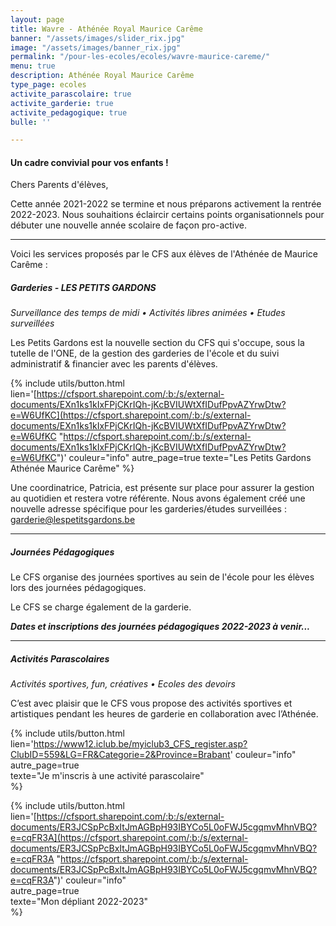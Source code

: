 ```yaml
---
layout: page
title: Wavre - Athénée Royal Maurice Carême
banner: "/assets/images/slider_rix.jpg"
image: "/assets/images/banner_rix.jpg"
permalink: "/pour-les-ecoles/ecoles/wavre-maurice-careme/"
menu: true
description: Athénée Royal Maurice Carême
type_page: ecoles
activite_parascolaire: true
activite_garderie: true
activite_pedagogique: true
bulle: ''

---
```

#### **Un cadre convivial pour vos enfants !**

Chers Parents d'élèves,

Cette année 2021-2022 se termine et nous préparons activement la rentrée 2022-2023. Nous souhaitions éclaircir certains points organisationnels pour débuter une nouvelle année scolaire de façon pro-active.

***

Voici les services proposés par le CFS aux élèves de l'Athénée de Maurice Carême :

##### **Garderies - LES PETITS GARDONS**

_Surveillance des temps de midi • Activités libres animées • Etudes surveillées_

Les Petits Gardons est la nouvelle section du CFS qui s'occupe, sous la tutelle de l'ONE, de la gestion des garderies de l'école et du suivi administratif & financier avec les parents d'élèves.

{% include utils/button.html lien='[https://cfsport.sharepoint.com/:b:/s/external-documents/EXn1ks1kIxFPjCKrIQh-jKcBVIUWtXfIDufPpvAZYrwDtw?e=W6UfKC](https://cfsport.sharepoint.com/:b:/s/external-documents/EXn1ks1kIxFPjCKrIQh-jKcBVIUWtXfIDufPpvAZYrwDtw?e=W6UfKC "https://cfsport.sharepoint.com/:b:/s/external-documents/EXn1ks1kIxFPjCKrIQh-jKcBVIUWtXfIDufPpvAZYrwDtw?e=W6UfKC")' couleur="info" autre_page=true texte="Les Petits Gardons Athénée Maurice Carême" %}

Une coordinatrice, Patricia, est présente sur place pour assurer la gestion au quotidien et restera votre référente. Nous avons également créé une nouvelle adresse spécifique pour les garderies/études surveillées : <a href="mailto:garderie@lespetitsgardons.be">garderie@lespetitsgardons.be</a>

***

##### **Journées Pédagogiques**

Le CFS organise des journées sportives au sein de l'école pour les élèves lors des journées pédagogiques.

Le CFS se charge également de la garderie.

**_Dates et inscriptions des journées pédagogiques 2022-2023 à venir..._**

***

##### **Activités Parascolaires**

_Activités sportives, fun, créatives • Ecoles des devoirs_

C’est avec plaisir que le CFS vous propose des activités sportives et artistiques pendant les heures de garderie en collaboration avec l’Athénée.

{% include utils/button.html lien='https://www12.iclub.be/myiclub3_CFS_register.asp?ClubID=559&LG=FR&Categorie=2&Province=Brabant'
couleur="info"  
autre_page=true  
texte="Je m'inscris à une activité parascolaire"  
%}

{% include utils/button.html  
lien='[https://cfsport.sharepoint.com/:b:/s/external-documents/ER3JCSpPcBxItJmAGBpH93IBYCo5L0oFWJ5cgqmvMhnVBQ?e=cqFR3A](https://cfsport.sharepoint.com/:b:/s/external-documents/ER3JCSpPcBxItJmAGBpH93IBYCo5L0oFWJ5cgqmvMhnVBQ?e=cqFR3A "https://cfsport.sharepoint.com/:b:/s/external-documents/ER3JCSpPcBxItJmAGBpH93IBYCo5L0oFWJ5cgqmvMhnVBQ?e=cqFR3A")'
couleur="info"  
autre_page=true  
texte="Mon dépliant 2022-2023"  
%}